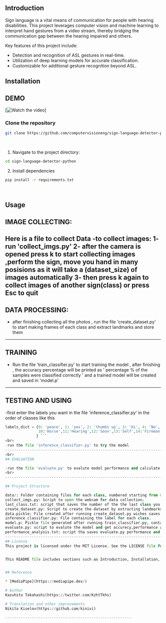 ## Introduction

Sign language is a vital means of communication for people with hearing disabilities. This project leverages computer vision and machine learning to interpret hand gestures from a video stream, thereby bridging the communication gap between the hearing impaired and others.

Key features of this project include:
- Detection and recognition of ASL gestures in real-time.
- Utilization of deep learning models for accurate classification.
- Customizable for additional gesture recognition beyond ASL.

## Installation
## DEMO
[![Watch the video](https://github.com/ShimaaAbdalraheem/sign-language-detector-python-master/issues/1#issue-2233747335)]


### Clone the repository

```bash
git clone https://github.com/computervisioneng/sign-language-detector-python.git
```
<br>

1. Navigate to the project directory:

```bash
cd sign-language-detector-python
```

2. Install dependencies

```bash
pip install -r requirements.txt
```

<br> 

## Usage

## IMAGE COLLECTING:
 
 Here is a file to collect Data
-to collect images: 
1- run 'collect_imgs.py'
2- after the camera is opened press k to start collecting images ,perform the sign, move you hand in many posisions as it will take a (dataset_size) of images automatically 
3- then press k again to collect images of another sign(class) or press Esc to quit
<br> 
-------------------------------------------------------------------------------------------------

## DATA PROCESSING:

- after finishing collecting all the photos , run the file 'create_dataset.py' to start making frames of each class and extract landmarks and store them 

-------------------------------------------------------------------------------------------------

## TRAINING

- Run the file 'train_classifier.py' to start training the model , after finishing , the accuracy percentage will be printed as
' percentage % of the samples were classified correctly ' and a trained model will be created and saved in 'model.p'

-------------------------------------------------------------------------------------------------

## TESTING AND USING 

-first enter the labels you want in the file 'inference_classifier.py'  in the order of classes like this 
```python
labels_dict = {0: 'peace', 1: 'yes', 2: 'thumbs up', 3: 'Hi', 4: 'No', 5: 'thank you', 6: 'sorry', 7: 'Close',8: 'Blind',9:'Phone',
               10:'Horse',11:'Hearing',12:'Soon',13:'Self',14:'Fireman',15:'Talk'
              } ```
<br> 
-run the file 'inference_classifier.py' to try the model
-------------------------------------------------------------------------------------------------
<br>
## EVALUATION

-run the file 'evaluate.py' to evalute model performance and calculate accurecy also you will get the confusion_matrix  and the result will be saved in 'performance_analysis.txt'
<br>
-------------------------------------------------------------------------------------------------

## Project Structure 

data/: Folder containing files for each class, numbered starting from 0.
collect_imgs.py: Script to open the webcam for data collection.
last_class.txt: script that saves the number of the the last class you enter automatically.
create_dataset.py: Script to create the dataset by extracting landmarks from collected images.
data.pickle: File created after running create_dataset.py wiches saves extracted Handlandmarks information.
inference_classifier.py: File containing the label for each class.
model.p: Pickle file generated after running train_classifier.py, containing the saved model.
evaluate.py: script to evalute the model and get accurecy,performance and confusion_matrix.
performance_analysis.txt: script tha saves evaluate.py performance and accurecy result. 
-------------------------------------------------------------------------------------------------
## License
This project is licensed under the MIT License. See the LICENSE file for details.


This README file includes sections such as Introduction, Installation, Usage, Contributing, and License, providing users with essential information about the project and how to get started with it. Additionally, it includes placeholders for relevant images (such as demo.gif) and code snippets for usage instructions and integration.


## Reference

* [MediaPipe](https://mediapipe.dev/)

# Author
Kazuhito Takahashi(https://twitter.com/KzhtTkhs)

# Translation and other improvements
Nikita Kiselov(https://github.com/kinivi)

---------------------------------------------------------
